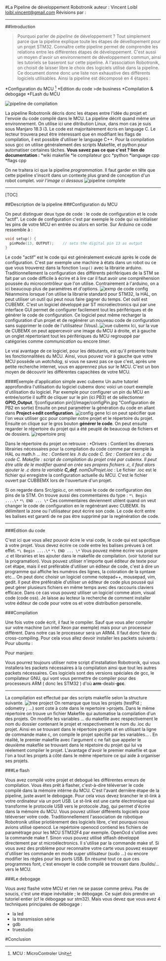 #La Pipeline de développement Robotronik
auteur : Vincent Loibl
loibl.vincent@gmail.com
Révisions par :
***********************************************

##Introduction

>Pourquoi parler de *pipeline* de développement ?
Tout simplement parce que la pipeline explique toute les étapes de dévellopement pour un projet STM32. Connaître cette pipeline permet de comprendre les relations entre les différentes étapes de développement. C'est aussi un moyen d'avoir un environnement de développement commun, ainsi les tutoriels se baseront sur cette pipeline.
A l'association Robotronik, on choisit de laisser libre le choix des logiciels utilisé dans la pipeline. Ce document donne donc une liste non exhaustive des différents logiciels utilisables. Ainsi la pipeline est décomposé en 4 étapes :

*Configuration du MCU [^1]
*Edition du code >de business
*Compilation & debogage 
*FLash du MCU

![pipeline de compilation](/image/pipe.jpg "Pipeline de dévellopement")

[^1]:MCU : MicroControler Unit

La pipeline Robotronik décris donc les étapes entre l'idée du projet et l'envoie du code compilé dans le MCU. La pipeline décrit quand même un environnement.
On utilise ici une ditribution Linux, dans mon cas je suis sous Manjaro 18.3 i3. Le code est majoritairement écris en language C. Le lecteur trouvera peut être interessant que en modifiant les flags de compilation, il est possible d'utiliser le language C++. Pour la compilation sous gcc on utilise généralement des scripts Makefile, et python pour automatiser certaines tâches.
**Vous savez pas ce que c'est ? lien de documentation :**
*wiki makefile
*le compilateur gcc
*python
*language cpp
*flags cpp 

On ne traitera ici que la pipeline *programmation*. Il faut garder en tête que cette pipeline s'inscrit dans un contexte plus grand de conception d'un robot complet.
*voir l'image ci dessous*
![pipeline complete](/image/pipeComp.jpg "Pipeline complète")

*************************************************
[TOC]

##Description de la pipeline
###Configuration du MCU

On peut distinguer deux type de code : le code de configuration et le code "actif".
Le code de configuration c'est par exemple le code qui va initialiser les pins de votre MCU en entrée ou alors en sortie. Sur Arduino ce code ressemble à : 
```C
void setup() {
  pinMode(13, OUTPUT);    // sets the digital pin 13 as output
}
```
Le code "actif" est le code qui est généralement exécuté après le code de configuration. C'est par exemple une machine à états dans un robot ou ce que vous trouverez dans la fonction ``loop()`` avec la librairie arduino.
Traditionnellement la configuration des différents périfériques de la STM se fait par un code difficile à écrire et à lire car il faut avoir une compréhension poussée du microcontrôleur que l'on utilise. Contrairement à l'arduino, on a ici beaucoup plus de paramètres et d'options.
![exmp de code config](/image/codeConfig.jpg "Exemple de code de configuration")
Néanmoins lorsque l'on utilise la librairie standard pour STM32, la HAL, on peut utiliser un outil qui peut nous faire gagner du temps. Cet outil est CUBEMX. C'est un logiciel développé par ST microélectronics qui par une interface GUI permet de configurer facilement tout les périfériques et de générer le code de configuration. Ce logiciel peut même recharger la configuration d'un projet et de regénérer un nouveau code de configuration sans supprimer le code de l'utilisateur (Vous).
![vue cubemx](/image/cubemx.jpg "Exemple de vue de CUBEMX")
Ici, sur la vue de CUBEMX on peut appercevoir une image du MCU à droite, et à gauche un onglet répertoriant tout les périfériques du MCU regrouppé par catégories comme *communication* ou encore *timer*. 

Le vrai avantage de ce logiciel, pour les débutants, est qu'il présente toute les fonctionnalitées du MCU. Ainsi, vous pouvez voir à gauche que votre MCU possède un *watchdog*, si vous ne savez pas ce que c'est, après une petite recherche internet, vous en apprennez plus sur le MCU. C'est un bon moyen de découvrir les différentes capacitées de votre MCU.

####Exemple d'application simple avec cubemx
Un autre tutoriel approfondira l'utilisation du logiciel cubemx donc voici un court exemple d'utilisation du logiciel.
Par exemple pour configurer un pin du MCU en entrée/sortie il suffit de cliquer sur le pin (ici PB3) et de sélectionner **GPIO_Output**.
![configuration pin](/image/configPin.jpg "Configuration de PB2 en sortie)
Ensuite on peut paramètrer la génération du code en allant dans **Project->edit configuration**.
![config gene](/image/configGene.jpg "Configuration de la génération du code")
Ici on peut spécifier que l'on veux utiliser gcc pour compiler notre projet et le répertoire du projet. Ensuite on clique sur le gros bouton **générer le code**. On peut ensuite regarder le répertoire du projet qui a été peuplé de beaucoup de fichiers et de dossiers.
![repertoire proj](/image/repertoireProjet.jpg "Exemple de répertoire de projet")

Dans le répertoire du projet on retrouve :
*Drivers : Contient les diverses librairies nécessaires pour la compilation du code comme par exemple la HAL ou math.h ...
*Inc : Contient les .h du code C. 
*Src : Contient les .c du code C.
*Makefile : script de compilation du projet créé par cubemx. Il peut être utile de le modifier quand on crée ses propres fichiers .c, il faut alors ajouter le .c dans la variable **C_def**.
*nomDuProjet**.ioc** : Le fichier .ioc est le fichier qui enregistre la configuration actuelle du MCU. C'est le fichier ouvert par CUBBEMX lors de l'ouverture d'un projet.

Si on regarde dans Src/gpio.c, on retrouve le code de configuration des pins de la STM. On trouve aussi des commentaires du type :
`*\ Begin ....\*`
`*\ END ... \*`
Ces commentaires deviennent utilent quand on veut changer le code de configuration en le regénérant avec CUBEMX. Ils délimitent la zone ou l'utilisateur peut écrire son code. Le code écrit entre les balises est garanti de ne pas être supprimé par la regénération de code.
*************************************************

###Edition du code

C'est ici que vous allez pouvoir écire le vrai code, le code qui est spécifique à votre projet. Vous devez écrire ce code entre les balises prévues à cet effet.
`*\ Begin ....\*`
`*\ END ... \*`
Vous pouvez même écrire vos propre .c et librairies et les ajouter dans le makefile de compilation. (voir tutoriel sur la programation).
Vous pouvez utiliser n'importe quel éditeur de texte pour cet étape, mais il est préférable d'utiliser un éditeur de code, c'est à dire un programme qui affiche les numéros des lignes, la coloration de la syntaxe etc... On peut donc choisir un logiciel comme notepad++, mousepad, vim, gedit. Il peut être préférable d'utiliser un éditeur de code plus poussé qui peut gérer plusieurs fichiers en même temps avec des raccouris claviers efficace. Dans ce cas vous pouvez utiliser un logiciel comme atom, visual code (code oss). Je laisse au lecteur la recherche de comment installer votre éditeur de code pour votre os et votre distribution personelle.

###Compilation

Une fois votre code écrit, il faut le compiler. Sauf que vous aller compiler sur votre machine (un intel Xeon par exemple) mais pour un processeur différent. Dans notre cas le processeur sera un 
ARM4. Il faut donc faire du cross-compiling. Pour cela vous allez devoir installer les packets suivants :
Pour ubuntu :

Pour manjaro:

Vous pourrez toujours utiliser notre script d'installation Robotronik, qui vous installera les packets nécessaires à la compilation ainsi que tout les autres packets nécessaires.
Ces logiciels sont des versions spéciales de gcc, le compilateur GNU, qui vont vous permettre de compiler pour des processeurs ARM ( donc les STM32 ) d'où **arm**-deabi-**gcc**.
***************

La compilation est effectué par des scripts makefile selon la structure suivante.
![tree project](/image/tree.jpg "Structure de répertoire des projets stm32")
On remarque que tous les projets (testPid ; odometry ; ...) sont cote à cote dans le repertoire >projets.
Dans le même répertoire on trouve un fichier Makefile qui automatise la compilation d'un des projets. On modifie les variables ... du makefile avec respectivement le nom du dossier contenant le projet et respectivement le nom du .ioc du projet. Ainsi en se trouvant dans le répertoire projets et en utilisant la ligne de commande make c, on compile le projet spécifié par les variables... . En réalité, le premier makefile avec l'argument c ne fait que appeler le deuxième makefile se trouvant dans le répetoire du projet qui lui va réelement compiler le projet. 
L'avantage d'avoir le premier makefile et que l'on a tout les projets à côté dans le même répertoire ce qui aide à organiser ses projets.

###Le flash

Vous avez compilé votre projet et debogué les différentes erreurs de compilation. Vous êtes prêt à flasher, c'est-à-dire téléverser le code compilé dans la mémoire intèrne du MCU. C'est l'avant dernière étape de la pipeline, juste avant le debogage. Pour cela vous devez brancher le st-link à votre ordinateur via un port USB. Le st-link est une carte électronique qui transforme le protocole USB vers le protocole Jtag, qui permet d'écrire dans la mémoire du MCU. Vous pouvez utiliser différents logiciels pour téléverser votre code. Traditionnellement l'association de robotique Robotronik utilise priotièrement des logiciels libre, c'est pourquoi nous avions utilisé openocd. Le repértoire openocd contiend les fichiers de paramètrage pour les MCU STM32F4 par exemple. OpenOcd s'utilise avec la commande make f. Sinon vous pouvez utilisé stflash développé directement par st microélectronics. Il s'utilise par la commande make sf. Si vous avez des problème pour reconnaitre votre carte vous pouvez essayer d'utiliser les commande en mode super utilisateur (sudo ...) ou encore modifier les règles pour les ports USB.
En résumé tout ce que ces programmes font, c'est envoyer le code compilé se trouvant dans /builds/... vers le MCU.

###Le debogage

Vous avez flashé votre MCU et rien ne se passe comme prévu. Pas de soucis, c'est une étape inévitable ; le débogage. 
Ce sujet dois prendre un tutoriel entier (cf le débogage sur stm32). Mais vous devez que vous avez 4 techniques principales de débogage :
* la led
* la transmission série
* gdb
* truestudio

#Conclusion
